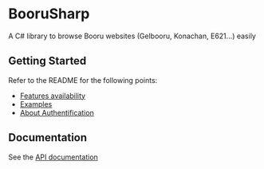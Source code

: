 # BooruSharp

A C# library to browse Booru websites (Gelbooru, Konachan, E621...) easily

## Getting Started

Refer to the README for the following points:

 - [Features availability](https://github.com/Xwilarg/BooruSharp#features-availability)
 - [Examples](https://github.com/Xwilarg/BooruSharp#examples)
 - [About Authentification](https://github.com/Xwilarg/BooruSharp#authentification)

## Documentation

See the [API documentation](api/index.html)